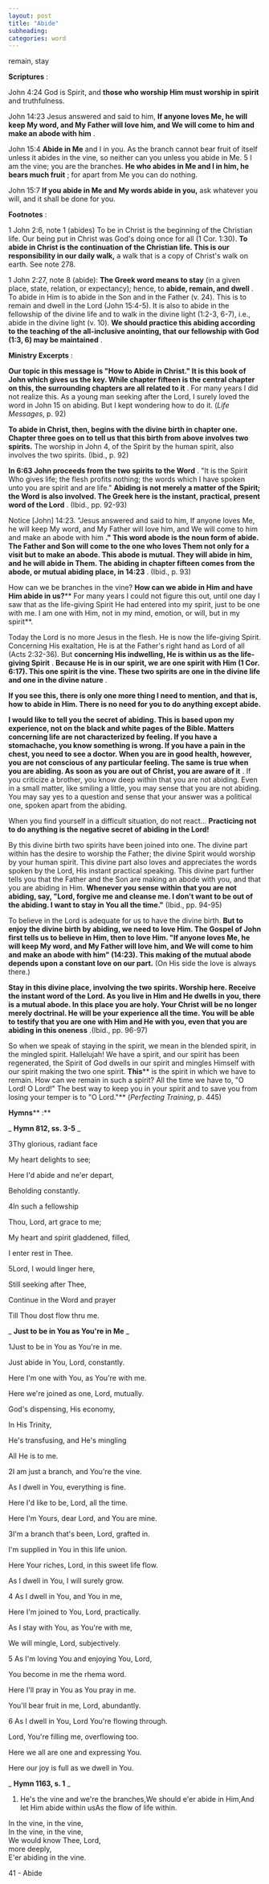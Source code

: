 ```yaml
---
layout: post
title: "Abide"
subheading:
categories: word
---
```


remain, stay

**Scriptures** :

John 4:24 God is Spirit, and **those who worship Him must worship in spirit** and truthfulness.

John 14:23 Jesus answered and said to him, **If anyone loves Me, he will keep My word, and My Father will love him, and We will come to him and make an abode with him** .

John 15:4 **Abide in Me** and I in you. As the branch cannot bear fruit of itself unless it abides in the vine, so neither can you unless you abide in Me. 5 I am the vine; you are the branches. **He who abides in Me and I in him, he bears much fruit** ; for apart from Me you can do nothing.

John 15:7 **If you abide in Me and My words abide in you,** ask whatever you will, and it shall be done for you.

**Footnotes** :

1 John 2:6, note 1 (abides) To be in Christ is the beginning of the Christian life. Our being put in Christ was God's doing once for all (1 Cor. 1:30). **To abide in Christ is the continuation of the Christian life. This is our responsibility in our daily walk,** a walk that is a copy of Christ's walk on earth. See note 278.

1 John 2:27, note 8 (abide): **The Greek word means to stay** (in a given place, state, relation, or expectancy); hence, to **abide, remain, and dwell** . To abide in Him is to abide in the Son and in the Father (v. 24). This is to remain and dwell in the Lord (John 15:4-5). It is also to abide in the fellowship of the divine life and to walk in the divine light (1:2-3, 6-7), i.e., abide in the divine light (v. 10). **We should practice this abiding according to the teaching of the all-inclusive anointing, that our fellowship with God (1:3, 6) may be maintained** .

**Ministry Excerpts** :

**Our topic in this message is "How to Abide in Christ." It is this book of John which gives us the key. While chapter fifteen is the central chapter on this, the surrounding chapters are all related to it** . For many years I did not realize this. As a young man seeking after the Lord, I surely loved the word in John 15 on abiding. But I kept wondering how to do it. (_Life Messages_, p. 92)

**To abide in Christ, then, begins with the divine birth in chapter one. Chapter three goes on to tell us that this birth from above involves two spirits.** The worship in John 4, of the Spirit by the human spirit, also involves the two spirits. (Ibid., p. 92)

**In 6:63 John proceeds from the two spirits to the Word** . "It is the Spirit Who gives life; the flesh profits nothing; the words which I have spoken unto you are spirit and are life." **Abiding is not merely a matter of the Spirit; the Word is also involved. The Greek here is the instant, practical, present word of the Lord** . (Ibid., pp. 92-93)

Notice [John] 14:23. "Jesus answered and said to him, If anyone loves Me, he will keep My word, and My Father will love him, and We will come to him and make an abode with him **." This word abode is the noun form of abide. The Father and Son will come to the one who loves Them not only for a visit but to make an abode. This abode is mutual. They will abide in him, and he will abide in Them. The abiding in chapter fifteen comes from the abode, or mutual abiding place, in 14:23** . (Ibid., p. 93)

How can we be branches in the vine? **How can we abide in Him and have Him abide in us?**** For many years I could not figure this out, until one day I saw that as the life-giving Spirit He had entered into my spirit, just to be one with me. I am one with Him, not in my mind, emotion, or will, but in my spirit**.

Today the Lord is no more Jesus in the flesh. He is now the life-giving Spirit. Concerning His exaltation, He is at the Father's right hand as Lord of all (Acts 2:32-36). But **concerning His indwelling, He is within us as the life-giving Spirit** . **Because He is in our spirit, we are one spirit with Him (1 Cor. 6:17). This one spirit is the vine. These two spirits are one in the divine life and one in the divine nature** .

**If you see this, there is only one more thing I need to mention, and that is, how to abide in Him. There is no need for you to do anything except abide.**

**I would like to tell you the secret of abiding. This is based upon my experience, not on the black and white pages of the Bible. Matters concerning life are not characterized by feeling. If you have a stomachache, you know something is wrong. If you have a pain in the chest, you need to see a doctor. When you are in good health, however, you are not conscious of any particular feeling. The same is true when you are abiding. As soon as you are out of Christ, you are aware of it** . If you criticize a brother, you know deep within that you are not abiding. Even in a small matter, like smiling a little, you may sense that you are not abiding. You may say yes to a question and sense that your answer was a political one, spoken apart from the abiding.

When you find yourself in a difficult situation, do not react… **Practicing not to do anything is the negative secret of abiding in the Lord!**

By this divine birth two spirits have been joined into one. The divine part within has the desire to worship the Father; the divine Spirit would worship by your human spirit. This divine part also loves and appreciates the words spoken by the Lord, His instant practical speaking. This divine part further tells you that the Father and the Son are making an abode with you, and that you are abiding in Him. **Whenever you sense within that you are not abiding, say, "Lord, forgive me and cleanse me. I don't want to be out of the abiding. I want to stay in You all the time."** (Ibid., pp. 94-95)

To believe in the Lord is adequate for us to have the divine birth. **But to enjoy the divine birth by abiding, we need to love Him. The Gospel of John first tells us to believe in Him, then to love Him. "If anyone loves Me, he will keep My word, and My Father will love him, and We will come to him and make an abode with him" (14:23). This making of the mutual abode depends upon a constant love on our part.** (On His side the love is always there.)

**Stay in this divine place, involving the two spirits. Worship here. Receive the instant word of the Lord. As you live in Him and He dwells in you, there is a mutual abode. In this place you are holy. Your Christ will be no longer merely doctrinal. He will be your experience all the time. You will be able to testify that you are one with Him and He with you, even that you are abiding in this oneness** .(Ibid., pp. 96-97)

So when we speak of staying in the spirit, we mean in the blended spirit, in the mingled spirit. Hallelujah! We have a spirit, and our spirit has been regenerated, the Spirit of God dwells in our spirit and mingles Himself with our spirit making the two one spirit. **This**** is the spirit in which we have to remain. How can we remain in such a spirit? All the time we have to, "O Lord! O Lord!" The best way to keep you in your spirit and to save you from losing your temper is to "O Lord."** (_Perfecting Training_, p. 445)

**Hymns**** :**

_ **Hymn 812, ss. 3-5** _

3Thy glorious, radiant face

My heart delights to see;

Here I'd abide and ne'er depart,

Beholding constantly.

4In such a fellowship

Thou, Lord, art grace to me;

My heart and spirit gladdened, filled,

I enter rest in Thee.

5Lord, I would linger here,

Still seeking after Thee,

Continue in the Word and prayer

Till Thou dost flow thru me.

_ **Just to be in You as You're in Me** _

1Just to be in You as You're in me.

Just abide in You, Lord, constantly.

Here I'm one with You, as You're with me.

Here we're joined as one, Lord, mutually.

God's dispensing, His economy,

In His Trinity,

He's transfusing, and He's mingling

All He is to me.

2I am just a branch, and You're the vine.

As I dwell in You, everything is fine.

Here I'd like to be, Lord, all the time.

Here I'm Yours, dear Lord, and You are mine.

3I'm a branch that's been, Lord, grafted in.

I'm supplied in You in this life union.

Here Your riches, Lord, in this sweet life flow.

As I dwell in You, I will surely grow.

4 As I dwell in You, and You in me,

Here I'm joined to You, Lord, practically.

As I stay with You, as You're with me,

We will mingle, Lord, subjectively.

5 As I'm loving You and enjoying You, Lord,

You become in me the rhema word.

Here I'll pray in You as You pray in me.

You'll bear fruit in me, Lord, abundantly.

6 As I dwell in You, Lord You're flowing through.

Lord, You're filling me, overflowing too.

Here we all are one and expressing You.

Here our joy is full as we dwell in You.

_ **Hymn 1163, s. 1** _

1. He's the vine and we're the branches,We should e'er abide in Him,And let Him abide within usAs the flow of life within.

In the vine, in the vine,  
In the vine, in the vine,  
We would know Thee, Lord,  
more deeply,  
E'er abiding in the vine.

41 - Abide
